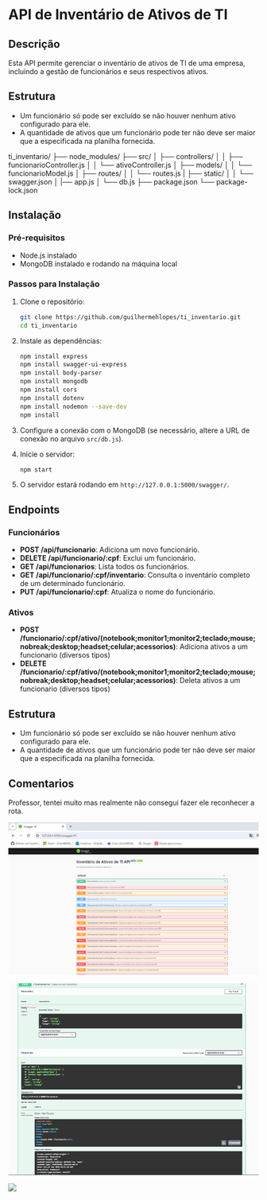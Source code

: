 # API de Inventário de Ativos de TI
## Descrição
Esta API permite gerenciar o inventário de ativos de TI de uma empresa, incluindo a gestão de funcionários e seus respectivos ativos.

## Estrutura
- Um funcionário só pode ser excluído se não houver nenhum ativo configurado para ele.
- A quantidade de ativos que um funcionário pode ter não deve ser maior que a especificada na planilha fornecida.

ti_inventario/
├── node_modules/
├── src/
│   ├── controllers/
│   │   ├── funcionarioController.js
│   │   └── ativoController.js
│   ├── models/
│   │   └── funcionarioModel.js
│   ├── routes/
│   │   └── routes.js
|   ├── static/
│   │   └── swagger.json
│   |── app.js
│   └── db.js
├── package.json
└── package-lock.json


## Instalação

### Pré-requisitos
- Node.js instalado
- MongoDB instalado e rodando na máquina local

### Passos para Instalação
1. Clone o repositório:
    ```sh
    git clone https://github.com/guilhermehlopes/ti_inventario.git
    cd ti_inventario
    ```

2. Instale as dependências:
    ```sh
    npm install express
    npm install swagger-ui-express 
    npm install body-parser 
    npm install mongodb
    npm install cors 
    npm install dotenv 
    npm install nodemon --save-dev 
    npm install
    ```

3. Configure a conexão com o MongoDB (se necessário, altere a URL de conexão no arquivo `src/db.js`).

4. Inicie o servidor:
    ```sh
    npm start
    ```

5. O servidor estará rodando em `http://127.0.0.1:5000/swagger/`.

## Endpoints

### Funcionários
- **POST /api/funcionario**: Adiciona um novo funcionário.
- **DELETE /api/funcionario/:cpf**: Exclui um funcionário.
- **GET /api/funcionarios**: Lista todos os funcionários.
- **GET /api/funcionario/:cpf/inventario**: Consulta o inventário completo de um determinado funcionário.
- **PUT /api/funcionario/:cpf**: Atualiza o nome do funcionário.

### Ativos
- **POST /funcionario/:cpf/ativo/(notebook;monitor1;monitor2;teclado;mouse;nobreak;desktop;headset;celular;acessorios)**: Adiciona ativos a um funcionario (diversos tipos)
- **DELETE /funcionario/:cpf/ativo/(notebook;monitor1;monitor2;teclado;mouse;nobreak;desktop;headset;celular;acessorios)**: Deleta ativos a um funcionario (diversos tipos)


## Estrutura
- Um funcionário só pode ser excluído se não houver nenhum ativo configurado para ele.
- A quantidade de ativos que um funcionário pode ter não deve ser maior que a especificada na planilha fornecida.


## Comentarios
Professor, tentei muito mas realmente não consegui fazer ele reconhecer a rota.

![](./result.png)

![](./erro.png)

![](./test.png)

